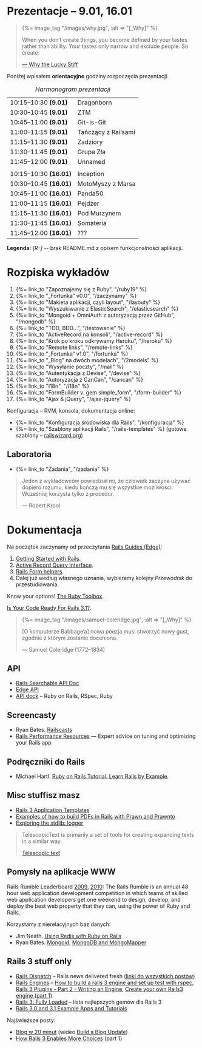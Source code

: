 # Prezentacje – 9.01, 16.01

<blockquote>
  {%= image_tag "/images/why.jpg", :alt => "[_Why]" %}
  <p>
    When you don’t create things, you become defined by your tastes
    rather than ability. Your tastes only narrow and exclude people.
    So create.
  </p>
  <p class="author"><a href="http://www.smashingmagazine.com/2010/05/15/why-a-tale-of-a-post-modern-genius/">— Why the Lucky Stiff</a></p>
</blockquote>

Poniżej wpisałem **orientacyjne** godziny rozpoczęcia prezentacji.

<table class="span-16" summary="harmonogram">
  <colgroup>
    <col class="table1"/>
    <col class="table2"/>
  </colgroup>
  <caption><em>Harmonogram prezentacji</em></caption>
  <thead>
  </thead>

<tbody>

 <tr>
 <td>10:15–10:30 <b>(9.01)</b></td>
 <td>Dragonborn</td>
 </tr>

 <tr>
 <td>10:30–10:45 <b>(9.01)</b></td>
 <td>ZTM</td>
 </tr>

 <tr>
 <td>10:45–11:00 <b>(9.01)</b></td>
 <td>Git-is-Git</td>
 </tr>

 <tr>
 <td>11:00–11:15 <b>(9.01)</b></td>
 <td>Tańczący z Railsami</td>
 </tr>

 <tr>
 <td>11:15–11:30 <b>(9.01)</b></td>
 <td>Zadziory</td>
 </tr>

 <tr>
 <td>11:30–11:45 <b>(9.01)</b></td>
 <td>Grupa Zła</td>
 </tr>

 <tr>
 <td>11:45–12:00 <b>(9.01)</b></td>
 <td>Unnamed</td>
 </tr>

 <tr>
 <td></td>
 <td></td>
 </tr>

 <tr>
 <td>10:15–10:30 <b>(16.01)</b></td>
 <td>Inception</td>
 </tr>

 <tr>
 <td>10:30–10:45 <b>(16.01)</b></td>
 <td>MotoMyszy z Marsa</td>
 </tr>

 <tr>
 <td>10:45–11:00 <b>(16.01)</b></td>
 <td>Panda50</td>
 </tr>

 <tr>
 <td>11:00–11:15 <b>(16.01)</b></td>
 <td>Pejdżer</td>
 </tr>

 <tr>
 <td>11:15–11:30 <b>(16.01)</b></td>
 <td>Pod Murzynem</td>
 </tr>

 <tr>
 <td>11:30–11:45 <b>(16.01)</b></td>
 <td>Somateria</td>
 </tr>

 <tr>
 <td>11:45–12:00 <b>(16.01)</b></td>
 <td>???</td>
 </tr>

</tbody>
</table>

<!--

[2011.11.28] [Coding - the new Latin](http://www.bbc.co.uk/news/technology-15916677).

[2011.10.26] [Method chaining and lazy evaluation in Ruby](http://jeffkreeftmeijer.com/2011/method-chaining-and-lazy-evaluation-in-ruby/) –
we’ll write a library that can chain method calls to build up a
MongoDB query in this article.

[2011.10.21] Poprawioną wersję *Elevation* dla Rails umieściłem
[tutaj](https://gist.github.com/1303620).
Przygotowałem też szablon aplikacji korzystający z HTML5Boilerplate.
Na razie jest [tutaj](https://gist.github.com/1304698).

[2011.10.20] Coś do poczytania.
David Lynch, [XSS is fun!](http://davidlynch.org/blog/2011/10/xss-is-fun/).

[2011.10.18] RailsConf 2011,
[David Heinemeier Hansson](http://www.youtube.com/watch?v=cGdCI2HhfAU)
opowiada o nowych rzeczach w Rails 3.1
(styl programowania — *junk drawer*).

Nie czujesz się pewnie z Ruby — spróbuj swoich sił na [Try Ruby!](http://tryruby.org/)
albo na [Learn Ruby The Hard Way](http://ruby.learncodethehardway.org/).

Nigdy nie korzystałeś z frameworka MVC, wejdź na
[Rails for Zombies](http://www.codeschool.com/courses/rails-for-zombies).

Wszystkie projekty przygotowywane na zajęciach należy trzymać na swoim
koncie na *github.com*. (Oczywiście, wcześniej należy założyć tam
sobie konto.)

Projekty piszemy w **Rails** wersji co najmniej **3.1**.

Przed utworzeniem pierwszego repozytorium
należy podać Gitowi swoje **prawdziwe i aktualne** dane:

    git config --global user.name "Imię Nazwisko"
    git config --global user.email "twój aktualny email"


<a href="http://wbzyl.inf.ug.edu.pl/sp/git">Parę aliasów dla Gita i Bash’a</a>
oszczędzi nam wiele żmudnego wpisywania z klawiatury.

-->

**Legenda:** *[R-]* -- brak README.md z opisem funkcjonalności aplikacji.

# Rozpiska wykładów

1. {%= link_to "Zapoznajemy się z Ruby", "/ruby19" %}
1. {%= link_to "„Fortunka” v0.0", "/zaczynamy" %}
1. {%= link_to "Makieta aplikacji, czyli layout", "/layouty" %}
1. {%= link_to "Wyszukiwanie z ElasticSearch", "/elasticsearch" %}
1. {%= link_to "Mongoid + OmniAuth z autoryzacją przez GitHub", "/mongodb" %}
1. {%= link_to "TDD, BDD…", "/testowanie" %}
1. {%= link_to "ActiveRecord na konsoli", "/active-record" %}
1. {%= link_to "Krok po kroku odkrywamy Heroku", "/heroku" %}
1. {%= link_to "Remote links", "/remote-links" %}
1. {%= link_to "„Fortunka” v1.0", "/fortunka" %}
1. {%= link_to "„Blog” na dwóch modelach", "/2models" %}
1. {%= link_to "Wysyłanie poczty", "/mail" %}
1. {%= link_to "Autentykacja z Devise", "/devise" %}
1. {%= link_to "Autoryzacja z CanCan", "/cancan" %}
1. {%= link_to "I18n", "/i18n" %}
1. {%= link_to "FormBuilder v. gem simple_form", "/form-builder" %}
1. {%= link_to "Ajax & jQuery", "/ajax-jquery" %}

<!--

TODO:

1. {%= link_to "Aplikacja „Leniwiec” (klon pastie)", "/pastie" %}
1. {%= link_to "Aplikacja „Todo”", "/todo" %}
1. {%= link_to "Aplikacja „Blog”", "/blog" %}
1. {%= link_to "Aplikacja „Store”", "/store" %}
1. {%= link_to "Aplikacja „Ale kino”", "/ale-kino" %}
1. {%= link_to "Wyszukiwanie", "/searching" %}
1. {%= link_to "Bezpieczeństwo", "/security" %}
1. {%= link_to "Caching", "/caching" %}
1. {%= link_to "Walidacja", "/walidacja" %}
1. {%= link_to "Autentykacja z Authlogic", "/authlogic" %}
-->

<!--
1. {%= link_to "Mobile apps", "/mobile" %}
1. {%= link_to "Autoryzacja I", "/authorization" %}
1. {%= link_to "Autoryzacja II", "/declarative-authorization" %}
-->

Konfiguracja – RVM, konsola, dokumentacja online:

* {%= link_to "Konfiguracja środowiska dla Rails", "/konfiguracja" %}
* {%= link_to "Szablony aplikacji Rails", "/rails-templates" %}
  (gotowe szablony – [railswizard.org](http://railswizard.org/))

## Laboratoria

* {%= link_to "Zadania", "/zadania" %}


<blockquote>
  <p>
    Jeden z wykładowców powiedział mi, że człowiek
    zaczyna używać dopiero rozumu, kiedu kończą mu się
    wszystkie możliwości. Wcześniej korzysta tylko
    z procedur.
  </p>
  <p class="author">— Robert Krool</p>
</blockquote>

# Dokumentacja

Na początek zaczynamy od przeczytania
[Rails Guides (Edge)](http://guides.rails.info/):

1. [Getting Started with Rails](http://guides.rubyonrails.org/getting_started.html).
2. [Active Record Query Interface](http://guides.rubyonrails.org/active_record_querying.html).
3. [Rails Form helpers](http://guides.rubyonrails.org/form_helpers.html).
4. Dalej już według własnego uznania,
   wybieramy kolejny *Przewodnik* do przestudiowania.

Know your options! [The Ruby Toolbox](http://ruby-toolbox.com/).

[Is Your Code Ready For Rails 3.1?](http://www.railsplugins.org/).


<blockquote>
  {%= image_tag "/images/samuel-coleridge.jpg", :alt => "[_Why]" %}
  <p>
    [O komputerze Babbage’a]
    nowa poezja musi stworzyć nowy gust,
    zgodnie z którym zostanie doceniona.
  </p>
  <p class="author">— Samuel Coleridge (1772–1834)</p>
</blockquote>

## API

* [Rails Searchable API Doc](http://railsapi.com/)
* [Edge API](http://edgeapi.rubyonrails.org/)
* [API dock](http://apidock.com/) – Ruby on Rails, RSpec, Ruby


## Screencasty

* Ryan Bates. [Railscasts](http://railscasts.com/)
* [Rails Performance Resources](http://railslab.newrelic.com/) —
  Expert advice on tuning and optimizing your Rails app


## Podręczniki do Rails

* Michael Hartl.
  [Ruby on Rails Tutorial. Learn Rails by Example](http://www.railstutorial.org/book).


## Misc stuffisz masz

* [Rails 3 Application Templates](https://github.com/RailsApps/rails3-application-templates)
* [Examples of how to build PDFs in Rails with Prawn and Prawnto](http://prawn.heroku.com/)
* [Exploring the stdlib: logger](http://rbjl.net/50-exploring-the-stdlib-logger)


<blockquote>
 <p>
  TelescopicText is primarily a set of tools for creating expanding texts in a similar way.
 </p>
 <p class="author"><a href="http://www.telescopictext.org/">Telescopic text</a></p>
</blockquote>

## Pomysły na aplikacje WWW

Rails Rumble Leaderboard
[2009](http://r09.railsrumble.com/entries),
[2010](http://r10.railsrumble.com/entries):
The Rails Rumble is an annual 48 hour web application development
competition in which teams of skilled web application developers get
one weekend to design, develop, and deploy the best web property that
they can, using the power of Ruby and Rails.

Korzystamy z nierelacyjnych baz danych:

* Jim Neath.
  [Using Redis with Ruby on Rails](http://jimneath.org/2011/03/24/using-redis-with-ruby-on-rails.html)
* Ryan Bates.
  [Mongoid](http://railscasts.com/episodes/238-mongoid),
  [MongoDB and MongoMapper](http://railscasts.com/episodes/194-mongodb-and-mongomapper)


## Rails 3 stuff only

* [Rails Dispatch](http://www.railsdispatch.com/) – Rails
  news delivered fresh
  ([linki do wszystkich postów](http://www.railsdispatch.com/posts))
* [Rails Engines](http://edgeapi.rubyonrails.org/classes/Rails/Engine.html) –
  [How to build a rails 3 engine and set up test with rspec](http://olympiad.posterous.com/how-to-building-a-rails-3-engine-and-set-up-t),
  [Rails 3 Plugins - Part 2 - Writing an Engine](http://www.themodestrubyist.com/2010/03/05/rails-3-plugins---part-2---writing-an-engine/),
  [Create your own Rails3 engine (part 1)](http://ror-e.com/info/videos/5)
* [Rails 3: Fully Loaded](http://intridea.com/2011/5/13/rails3-gems) – lista najlepszych gemów dla Rails 3
* [Rails 3.0 and 3.1 Example Apps and Tutorials](http://railsapps.github.com/)

Najświeższe posty:

* [Blog w 20 minut](http://www.railsdispatch.com/posts/rails-3-makes-life-better)
  (wideo [Build a Blog Update](http://vimeo.com/10732081))
* [How Rails 3 Enables More Choices](http://www.railsdispatch.com/posts/how-rails-3-enables-more-choices-part-1) (part 1)


[railsplugins]: http://www.railsplugins.org/ "Is Your Plugin Ready For Rails 3?"
